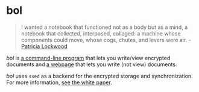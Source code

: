 # bol

> I wanted a notebook that functioned not as a body but as a mind, a notebook that collected, interposed, collaged: a machine whose components could move, whose cogs, chutes, and levers were air. - [Patricia Lockwood](http://www.newyorker.com/magazine/2016/11/28/finding-poetry-in-a-note-taking-app)

*bol* is [a command-line program](https://github.com/schollz/bol/releases) that lets you write/view encrypted documents and [a webpage](https://bol.schollz.com/) that lets you write (not view) documents.

*bol* uses `ssed` as a backend for the encrypted storage and synchronization. For more information, [see the white paper](https://github.com/schollz/bol/blob/master/WHITEPAPER.md).


